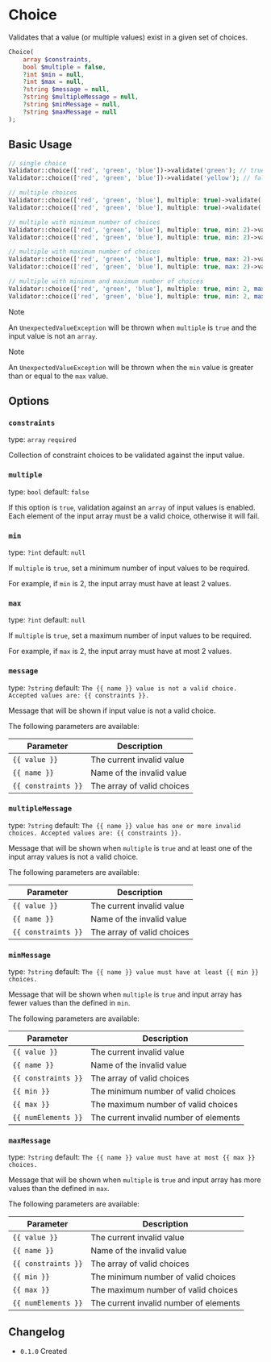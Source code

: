 # Choice

Validates that a value (or multiple values) exist in a given set of choices.

```php
Choice(
    array $constraints, 
    bool $multiple = false, 
    ?int $min = null, 
    ?int $max = null,
    ?string $message = null,
    ?string $multipleMessage = null,
    ?string $minMessage = null,
    ?string $maxMessage = null
);
```

## Basic Usage

```php
// single choice
Validator::choice(['red', 'green', 'blue'])->validate('green'); // true
Validator::choice(['red', 'green', 'blue'])->validate('yellow'); // false

// multiple choices
Validator::choice(['red', 'green', 'blue'], multiple: true)->validate(['red', 'blue']); // true;
Validator::choice(['red', 'green', 'blue'], multiple: true)->validate(['red', 'yellow']); // false;

// multiple with minimum number of choices
Validator::choice(['red', 'green', 'blue'], multiple: true, min: 2)->validate(['red', 'blue']); // true
Validator::choice(['red', 'green', 'blue'], multiple: true, min: 2)->validate(['red']); // false

// multiple with maximum number of choices
Validator::choice(['red', 'green', 'blue'], multiple: true, max: 2)->validate(['red', 'blue']); // true
Validator::choice(['red', 'green', 'blue'], multiple: true, max: 2)->validate(['red', 'green', 'blue']); // false

// multiple with minimum and maximum number of choices
Validator::choice(['red', 'green', 'blue'], multiple: true, min: 2, max: 3)->validate(['red', 'blue']); // true
Validator::choice(['red', 'green', 'blue'], multiple: true, min: 2, max: 3)->validate(['red']); // false
```

> [!NOTE]
> An `UnexpectedValueException` will be thrown when `multiple` is `true` and the input value is not an `array`.

> [!NOTE]
> An `UnexpectedValueException` will be thrown when the `min` value is greater than or equal to the `max` value.

## Options

### `constraints`

type: `array` `required`

Collection of constraint choices to be validated against the input value.

### `multiple`

type: `bool` default: `false`

If this option is `true`, validation against an `array` of input values is enabled. 
Each element of the input array must be a valid choice, otherwise it will fail.

### `min`

type: `?int` default: `null`

If `multiple` is `true`, set a minimum number of input values to be required.

For example, if `min` is 2, the input array must have at least 2 values.

### `max`

type: `?int` default: `null`

If `multiple` is `true`, set a maximum number of input values to be required.

For example, if `max` is 2, the input array must have at most 2 values.

### `message`

type: `?string` default: `The {{ name }} value is not a valid choice. Accepted values are: {{ constraints }}.`

Message that will be shown if input value is not a valid choice.

The following parameters are available:

| Parameter           | Description                |
|---------------------|----------------------------|
| `{{ value }}`       | The current invalid value  |
| `{{ name }}`        | Name of the invalid value  |
| `{{ constraints }}` | The array of valid choices |

### `multipleMessage`

type: `?string` default: `The {{ name }} value has one or more invalid choices. Accepted values are: {{ constraints }}.`

Message that will be shown when `multiple` is `true` and at least one of the input array values is not a valid choice.

The following parameters are available:

| Parameter           | Description                |
|---------------------|----------------------------|
| `{{ value }}`       | The current invalid value  |
| `{{ name }}`        | Name of the invalid value  |
| `{{ constraints }}` | The array of valid choices |

### `minMessage`

type: `?string` default: `The {{ name }} value must have at least {{ min }} choices.`

Message that will be shown when `multiple` is `true` and input array has fewer values than the defined in `min`.

The following parameters are available:

| Parameter           | Description                            |
|---------------------|----------------------------------------|
| `{{ value }}`       | The current invalid value              |
| `{{ name }}`        | Name of the invalid value              |
| `{{ constraints }}` | The array of valid choices             |
| `{{ min }}`         | The minimum number of valid choices    |
| `{{ max }}`         | The maximum number of valid choices    |
| `{{ numElements }}` | The current invalid number of elements |

### `maxMessage`

type: `?string` default: `The {{ name }} value must have at most {{ max }} choices.`

Message that will be shown when `multiple` is `true` and input array has more values than the defined in `max`.

The following parameters are available:

| Parameter           | Description                            |
|---------------------|----------------------------------------|
| `{{ value }}`       | The current invalid value              |
| `{{ name }}`        | Name of the invalid value              |
| `{{ constraints }}` | The array of valid choices             |
| `{{ min }}`         | The minimum number of valid choices    |
| `{{ max }}`         | The maximum number of valid choices    |
| `{{ numElements }}` | The current invalid number of elements |

## Changelog

- `0.1.0` Created